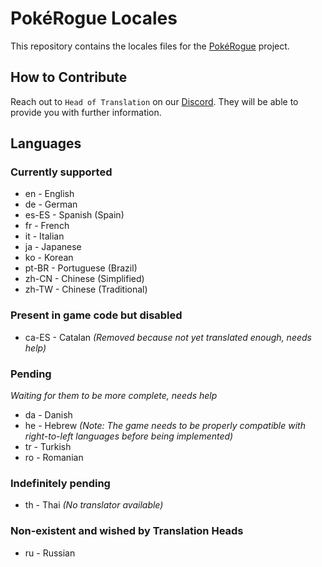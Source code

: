# PokéRogue Locales

This repository contains the locales files for the [PokéRogue](https://github.com/pagefaultgames/pokerogue) project.

## How to Contribute

Reach out to `Head of Translation` on our [Discord](https://discord.gg/x6mnWhvc).
They will be able to provide you with further information.

## Languages

### Currently supported

- en - English
- de - German
- es-ES - Spanish (Spain)
- fr - French
- it - Italian
- ja - Japanese
- ko - Korean
- pt-BR - Portuguese (Brazil)
- zh-CN - Chinese (Simplified)
- zh-TW - Chinese (Traditional)

### Present in game code but disabled

- ca-ES - Catalan *(Removed because not yet translated enough, needs help)*

### Pending
*Waiting for them to be more complete, needs help*

- da - Danish
- he - Hebrew *(Note: The game needs to be properly compatible with right-to-left languages before being implemented)*
- tr - Turkish
- ro - Romanian

### Indefinitely pending

- th - Thai *(No translator available)*

### Non-existent and wished by Translation Heads

- ru - Russian
